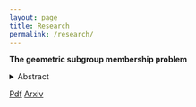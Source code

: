 ```yaml
---
layout: page
title: Research
permalink: /research/
---
```


__The geometric subgroup membership problem__

<details>
<summary> Abstract </summary>

We show that every infinite graph which is locally finite and connected admits a translation-like action by $\mathbb{Z}$ such that the distance between a vertex $v$ and $v∗1$ is uniformly bounded by 3. This action can be taken to be transitive if and only if the graph has one or two ends. This strengthens a theorem by Brandon Seward.
  
Our proof is constructive, and thus it can be made computable. More precisely, we show that a finitely generated group with decidable word problem admits a translation-like action by $\mathbb{Z}$ which is computable, and satisfies an extra condition which we call decidable orbit membership problem.

As an application we show that on any finitely generated infinite group with decidable word problem, effective subshifts attain all effectively closed  Medvedev degrees. This extends a classification proved by Joseph Miller for $\mathbb{Z}^{d}, d≥1$. 
</details>

[Pdf](files/Paper_1.pdf) [Arxiv](https://arxiv.org/abs/2303.14820)




